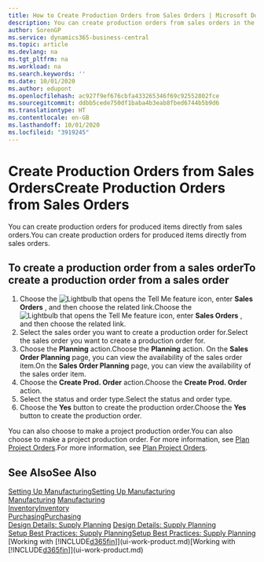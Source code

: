 ```yaml
---
title: How to Create Production Orders from Sales Orders | Microsoft Docs
description: You can create production orders from sales orders in the Sales & Marketing department.
author: SorenGP
ms.service: dynamics365-business-central
ms.topic: article
ms.devlang: na
ms.tgt_pltfrm: na
ms.workload: na
ms.search.keywords: ''
ms.date: 10/01/2020
ms.author: edupont
ms.openlocfilehash: ac927f9ef676cbfa433265346f69c92552802fce
ms.sourcegitcommit: ddbb5cede750df1baba4b3eab8fbed6744b5b9d6
ms.translationtype: HT
ms.contentlocale: en-GB
ms.lasthandoff: 10/01/2020
ms.locfileid: "3919245"
---
```

# <a name="create-production-orders-from-sales-orders"></a><span data-ttu-id="a3c64-103">Create Production Orders from Sales Orders</span><span class="sxs-lookup"><span data-stu-id="a3c64-103">Create Production Orders from Sales Orders</span></span>
<span data-ttu-id="a3c64-104">You can create production orders for produced items directly from sales orders.</span><span class="sxs-lookup"><span data-stu-id="a3c64-104">You can create production orders for produced items directly from sales orders.</span></span>  

## <a name="to-create-a-production-order-from-a-sales-order"></a><span data-ttu-id="a3c64-105">To create a production order from a sales order</span><span class="sxs-lookup"><span data-stu-id="a3c64-105">To create a production order from a sales order</span></span>  

1.  <span data-ttu-id="a3c64-106">Choose the ![Lightbulb that opens the Tell Me feature](media/ui-search/search_small.png "Tell me what you want to do") icon, enter **Sales Orders** , and then choose the related link.</span><span class="sxs-lookup"><span data-stu-id="a3c64-106">Choose the ![Lightbulb that opens the Tell Me feature](media/ui-search/search_small.png "Tell me what you want to do") icon, enter **Sales Orders** , and then choose the related link.</span></span>  
2.  <span data-ttu-id="a3c64-107">Select the sales order you want to create a production order for.</span><span class="sxs-lookup"><span data-stu-id="a3c64-107">Select the sales order you want to create a production order for.</span></span>  
3.  <span data-ttu-id="a3c64-108">Choose the **Planning** action.</span><span class="sxs-lookup"><span data-stu-id="a3c64-108">Choose the **Planning** action.</span></span> <span data-ttu-id="a3c64-109">On the **Sales Order Planning** page, you can view the availability of the sales order item.</span><span class="sxs-lookup"><span data-stu-id="a3c64-109">On the **Sales Order Planning** page, you can view the availability of the sales order item.</span></span>  
4.  <span data-ttu-id="a3c64-110">Choose the **Create Prod. Order** action.</span><span class="sxs-lookup"><span data-stu-id="a3c64-110">Choose the **Create Prod. Order** action.</span></span>  
5.  <span data-ttu-id="a3c64-111">Select the status and order type.</span><span class="sxs-lookup"><span data-stu-id="a3c64-111">Select the status and order type.</span></span>  
6.  <span data-ttu-id="a3c64-112">Choose the **Yes** button to create the production order.</span><span class="sxs-lookup"><span data-stu-id="a3c64-112">Choose the **Yes** button to create the production order.</span></span>

<span data-ttu-id="a3c64-113">You can also choose to make a project production order.</span><span class="sxs-lookup"><span data-stu-id="a3c64-113">You can also choose to make a project production order.</span></span> <span data-ttu-id="a3c64-114">For more information, see [Plan Project Orders](production-how-to-plan-project-orders.md).</span><span class="sxs-lookup"><span data-stu-id="a3c64-114">For more information, see [Plan Project Orders](production-how-to-plan-project-orders.md).</span></span>   

## <a name="see-also"></a><span data-ttu-id="a3c64-115">See Also</span><span class="sxs-lookup"><span data-stu-id="a3c64-115">See Also</span></span>  
[<span data-ttu-id="a3c64-116">Setting Up Manufacturing</span><span class="sxs-lookup"><span data-stu-id="a3c64-116">Setting Up Manufacturing</span></span>](production-configure-production-processes.md)  
<span data-ttu-id="a3c64-117">[Manufacturing](production-manage-manufacturing.md)  </span><span class="sxs-lookup"><span data-stu-id="a3c64-117">[Manufacturing](production-manage-manufacturing.md)  </span></span>  
[<span data-ttu-id="a3c64-118">Inventory</span><span class="sxs-lookup"><span data-stu-id="a3c64-118">Inventory</span></span>](inventory-manage-inventory.md)  
[<span data-ttu-id="a3c64-119">Purchasing</span><span class="sxs-lookup"><span data-stu-id="a3c64-119">Purchasing</span></span>](purchasing-manage-purchasing.md)  
<span data-ttu-id="a3c64-120">[Design Details: Supply Planning](design-details-supply-planning.md) </span><span class="sxs-lookup"><span data-stu-id="a3c64-120">[Design Details: Supply Planning](design-details-supply-planning.md) </span></span>  
[<span data-ttu-id="a3c64-121">Setup Best Practices: Supply Planning</span><span class="sxs-lookup"><span data-stu-id="a3c64-121">Setup Best Practices: Supply Planning</span></span>](setup-best-practices-supply-planning.md)  
<span data-ttu-id="a3c64-122">[Working with [!INCLUDE[d365fin](includes/d365fin_md.md)]](ui-work-product.md)</span><span class="sxs-lookup"><span data-stu-id="a3c64-122">[Working with [!INCLUDE[d365fin](includes/d365fin_md.md)]](ui-work-product.md)</span></span>
